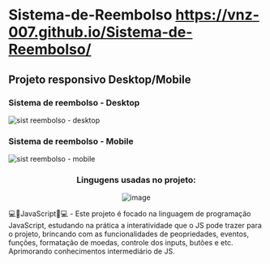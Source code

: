 # Sistema-de-Reembolso https://vnz-007.github.io/Sistema-de-Reembolso/

<div>

   ## Projeto responsivo Desktop/Mobile

   ### Sistema de reembolso - Desktop
 
   ![sist reembolso - desktop](https://github.com/user-attachments/assets/d4b6059a-95e3-4977-be15-cb1372e3233f)

   ### Sistema de reembolso - Mobile
   
   ![sist reembolso - mobile](https://github.com/user-attachments/assets/581b8872-14a1-4be4-9ea0-ae364c274fec)

</div>

<div align=center>

   ### Lingugens usadas no projeto:</p>
 
   ![image](https://github.com/user-attachments/assets/79c93709-505a-4877-a458-784db2f2b2d8)
  
</div>

<div align=center>
   <p align=start> 💻🚀JavaScript🚀💻 - Este projeto é focado na linguagem de programação JavaScript, estudando na prática a interatividade que o JS pode trazer para o projeto, brincando com as funcionalidades de peopriedades, eventos, funções, formatação de moedas, controle dos inputs, butões e etc. Aprimorando conhecimentos intermediário de JS.</p>
</div>
